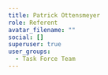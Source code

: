 ```yaml
---
title: Patrick Ottensmeyer
role: Referent
avatar_filename: ""
social: []
superuser: true
user_groups:
  - Task Force Team
---
```

